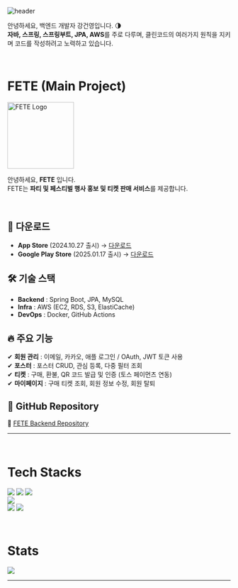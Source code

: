 ![header](https://capsule-render.vercel.app/api?type=waving&color=8A2BE2&height=250&section=header&text=Geonyoung%20K&fontSize=70&fontColor=ffffff&fontAlignY=35&desc=)

안녕하세요, 백엔드 개발자 강건영입니다. :last_quarter_moon: <br>
**자바, 스프링, 스프링부트, JPA, AWS**를 주로 다루며, 클린코드의 여러가지 원칙을 지키며 코드를 작성하려고 노력하고 있습니다.<br>

<br>

# FETE (Main Project)

<p align="left">
  <img src="https://github.com/user-attachments/assets/c23d763c-698b-4b67-9fb7-ea5666217baa" width="150" alt="FETE Logo">
</p>

안녕하세요, **FETE** 입니다.  
FETE는 **파티 및 페스티벌 행사 홍보 및 티켓 판매 서비스**를 제공합니다.  

<br>

## 📱 다운로드  
- **App Store** (2024.10.27 출시) → [다운로드](https://apps.apple.com/kr/app/fete/id6720755427)  
- **Google Play Store** (2025.01.17 출시) → [다운로드](https://play.google.com/store/apps/details?id=com.kr.fete&hl=ko)  

## 🛠 기술 스택  
- **Backend** : Spring Boot, JPA, MySQL  
- **Infra** : AWS (EC2, RDS, S3, ElastiCache)  
- **DevOps** : Docker, GitHub Actions  

## 🔥 주요 기능  
✔ **회원 관리** : 이메일, 카카오, 애플 로그인 / OAuth, JWT 토큰 사용  
✔ **포스터** : 포스터 CRUD, 관심 등록, 다중 필터 조회  
✔ **티켓** : 구매, 환불, QR 코드 발급 및 인증 (토스 페이먼츠 연동)  
✔ **마이페이지** : 구매 티켓 조회, 회원 정보 수정, 회원 탈퇴

## 📌 GitHub Repository  
🔗 [FETE Backend Repository](https://github.com/FETE-Develop/FETE_BE)  


---

<br>

# Tech Stacks
<img src="https://img.shields.io/badge/java-007396?style=for-the-badge&logo=java&logoColor=white"> <img src="https://img.shields.io/badge/spring-6DB33F?style=for-the-badge&logo=spring&logoColor=white"/> <img src="https://img.shields.io/badge/springboot-6DB33F?style=for-the-badge&logo=springboot&logoColor=white"/> <br>
<img src="https://img.shields.io/badge/Amazon AWS-232F3E?style=for-the-badge&logo=amazon aws&logoColor=white"> <br>
<img src="https://img.shields.io/badge/github-181717?style=for-the-badge&logo=github&logoColor=white"/> <img src="https://img.shields.io/badge/git-F05032?style=for-the-badge&logo=git&logoColor=white"/>

<br>

# Stats
<img src="https://github-readme-stats.vercel.app/api?username=KangGeonyoung&show_icons=true&theme=cobalt" />


<br>

---
